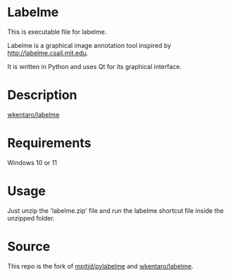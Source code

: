 # Labelme

This is executable file for labelme.

Labelme is a graphical image annotation tool inspired by
http://labelme.csail.mit.edu.

It is written in Python and uses Qt for its graphical interface.

# Description
[wkentaro/labelme](https://github.com/wkentaro/labelme)

# Requirements
Windows 10 or 11

# Usage
Just unzip the 'labelme.zip' file and run the labelme.shortcut file inside the unzipped folder.

# Source
This repo is the fork of [mpitid/pylabelme](https://github.com/mpitid/pylabelme) and [wkentaro/labelme](https://github.com/wkentaro/labelme).
